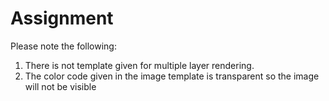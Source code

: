 # Assignment
Please note the following:

1. There is not template given for multiple layer rendering.
2. The color code given in the image template is transparent so the image will not be visible
